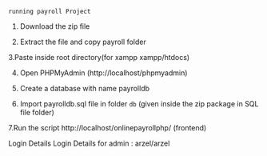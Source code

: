 `running payroll Project`

1. Download the zip file

2. Extract the file and copy payroll folder

3.Paste inside root directory(for xampp xampp/htdocs)

4. Open PHPMyAdmin (http://localhost/phpmyadmin)

5. Create a database with name payrolldb

6. Import payrolldb.sql file in folder `db` (given inside the zip package in SQL file folder)

7.Run the script http://localhost/onlinepayrollphp/ (frontend)

Login Details
Login Details for admin : arzel/arzel
